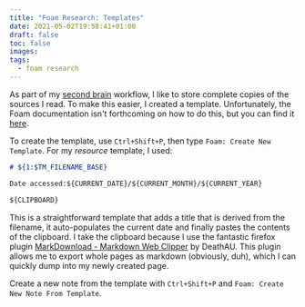 ```yaml
---
title: "Foam Research: Templates"
date: 2021-05-02T19:58:41+01:00
draft: false
toc: false
images:
tags:
  - foam research
---
```


As part of my [second brain](https://sionwilliams.com/posts/2020-12-10-my-second-brain/) workflow, I like to store complete copies of the sources I read. To make this easier, I created a template. Unfortunately, the Foam documentation isn't forthcoming on how to do this, but you can find it [here](https://github.com/foambubble/foam/blob/b1bdf766b17212964f4b8400db72d6e5dcafe6d4/docs/features/note-templates.md).

To create the template, use `Ctrl+Shift+P`, then type `Foam: Create New Template`. For my *resource* template, I used:

```markdown
# ${1:$TM_FILENAME_BASE}

Date accessed:${CURRENT_DATE}/${CURRENT_MONTH}/${CURRENT_YEAR}

${CLIPBOARD}
```
This is a straightforward template that adds a title that is derived from the filename, it auto-populates the current date and finally pastes the contents of the clipboard. I take the clipboard because I use the fantastic firefox plugin [MarkDownload - Markdown Web Clipper](https://github.com/deathau/markdown-clipper) by DeathAU. This plugin allows me to export whole pages as markdown (obviously, duh), which I can quickly dump into my newly created page.

Create a new note from the template with `Ctrl+Shift+P` and `Foam: Create New Note From Template`.
